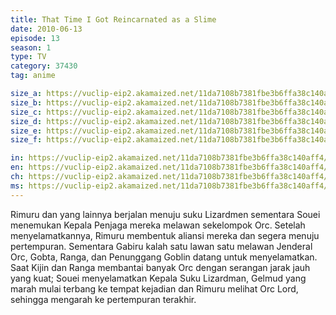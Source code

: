 ```yaml
---
title: That Time I Got Reincarnated as a Slime
date: 2010-06-13
episode: 13
season: 1
type: TV
category: 37430
tag: anime

size_a: https://vuclip-eip2.akamaized.net/11da7108b7381fbe3b6ffa38c140aff4/vp63207_V20210323045503/hlsc_e2931_2.m3u8
size_b: https://vuclip-eip2.akamaized.net/11da7108b7381fbe3b6ffa38c140aff4/vp63207_V20210323045503/hlsc_e2931_3.m3u8
size_c: https://vuclip-eip2.akamaized.net/11da7108b7381fbe3b6ffa38c140aff4/vp63207_V20210323045503/hlsc_e2931_4.m3u8
size_d: https://vuclip-eip2.akamaized.net/11da7108b7381fbe3b6ffa38c140aff4/vp63207_V20210323045503/hlsc_e2931_5.m3u8
size_e: https://vuclip-eip2.akamaized.net/11da7108b7381fbe3b6ffa38c140aff4/vp63207_V20210323045503/hlsc_e2931_6.m3u8
size_f: https://vuclip-eip2.akamaized.net/11da7108b7381fbe3b6ffa38c140aff4/vp63207_V20210323045503/hlsc_e2931_7.m3u8

in: https://vuclip-eip2.akamaized.net/11da7108b7381fbe3b6ffa38c140aff4/id.vtt
en: https://vuclip-eip2.akamaized.net/11da7108b7381fbe3b6ffa38c140aff4/en.vtt
ch: https://vuclip-eip2.akamaized.net/11da7108b7381fbe3b6ffa38c140aff4/zh-TW.vtt
ms: https://vuclip-eip2.akamaized.net/11da7108b7381fbe3b6ffa38c140aff4/ms.vtt
---
```

Rimuru dan yang lainnya berjalan menuju suku Lizardmen sementara Souei menemukan Kepala Penjaga mereka melawan sekelompok Orc. Setelah menyelamatkannya, Rimuru membentuk aliansi mereka dan segera menuju pertempuran. Sementara Gabiru kalah satu lawan satu melawan Jenderal Orc, Gobta, Ranga, dan Penunggang Goblin datang untuk menyelamatkan. Saat Kijin dan Ranga membantai banyak Orc dengan serangan jarak jauh yang kuat; Souei menyelamatkan Kepala Suku Lizardman, Gelmud yang marah mulai terbang ke tempat kejadian dan Rimuru melihat Orc Lord, sehingga mengarah ke pertempuran terakhir.